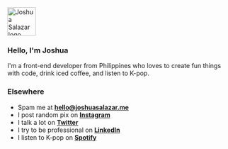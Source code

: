 <img src="https://joshuasalazar.me/assets/email-logo.png" width="64" height="64" alt="Joshua Salazar logo"/>

### Hello, I'm Joshua 
I'm a front-end developer from Philippines who loves to create fun things with code, drink iced coffee, and listen to K-pop.

### Elsewhere
- Spam me at [**hello@joshuasalazar.me**](mailto:hello@joshuasalazar.me)
- I post random pix on  [**Instagram**](https://www.instagram.com/youn66odzilla/)
- I talk a lot on [**Twitter**](https://www.twitter.com/youn66odzilla/)
- I try to be professional on [**LinkedIn**](https://www.linkedin.com/in/salazar-joshua)
- I listen to K-pop on [**Spotify**](https://open.spotify.com/user/salazar.joshua)
